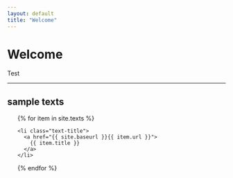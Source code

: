 ```yaml
---
layout: default
title: "Welcome"
---
```

# Welcome

Test

<hr>

<div class="toc">
  <h2>sample texts</h2>
  <ul class="texts">
  {% for item in site.texts %}

    <li class="text-title">
      <a href="{{ site.baseurl }}{{ item.url }}">
        {{ item.title }}
      </a>
    </li>
  {% endfor %}
  </ul>
</div>
